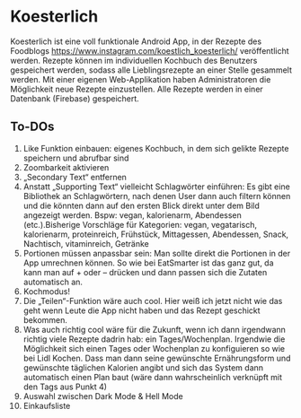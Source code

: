 # Koesterlich

Koesterlich ist eine voll funktionale Android App, in der Rezepte des Foodblogs https://www.instagram.com/koestlich_koesterlich/ veröffentlicht werden. Rezepte können im individuellen Kochbuch des Benutzers gespeichert werden, sodass alle Lieblingsrezepte an einer Stelle gesammelt werden.
Mit einer eigenen Web-Applikation haben Administratoren die Möglichkeit neue Rezepte einzustellen. Alle Rezepte werden in einer Datenbank (Firebase) gespeichert.

## To-DOs

1. Like Funktion einbauen: eigenes Kochbuch, in dem sich gelikte Rezepte speichern und abrufbar sind
3. Zoombarkeit aktivieren 
4.	„Secondary Text“ entfernen
5.	Anstatt „Supporting Text“ vielleicht Schlagwörter einführen: Es gibt eine Bibliothek an Schlagwörtern, nach denen User dann auch filtern können und die könnten dann auf den ersten Blick direkt unter dem Bild angezeigt werden. Bspw: vegan, kalorienarm, Abendessen (etc.).Bisherige Vorschläge für Kategorien: vegan, vegatarisch, kalorienarm, proteinreich, Frühstück, Mittagessen, Abendessen, Snack, Nachtisch, vitaminreich, Getränke
6.	Portionen müssen anpassbar sein: Man sollte direkt die Portionen in der App umrechnen können. So wie bei EatSmarter ist das ganz gut, da kann man auf + oder – drücken und dann passen sich die Zutaten automatisch an. 
7.	Kochmodus!
8.	Die „Teilen“-Funktion wäre auch cool. Hier weiß ich jetzt nicht wie das geht wenn Leute die App nicht haben und das Rezept geschickt bekommen. 
9.	Was auch richtig cool wäre für die Zukunft, wenn ich dann irgendwann richtig viele Rezepte dadrin hab: ein Tages/Wochenplan. Irgendwie die Möglichkeit sich einen Tages oder Wochenplan zu konfiguieren so wie bei Lidl Kochen. Dass man dann seine gewünschte Ernährungsform und gewünschte täglichen Kalorien angibt und sich das System dann automatisch einen Plan baut (wäre dann wahrscheinlich verknüpft mit den Tags aus Punkt 4)
10.	Auswahl zwischen Dark Mode & Hell Mode 
11.	Einkaufsliste
